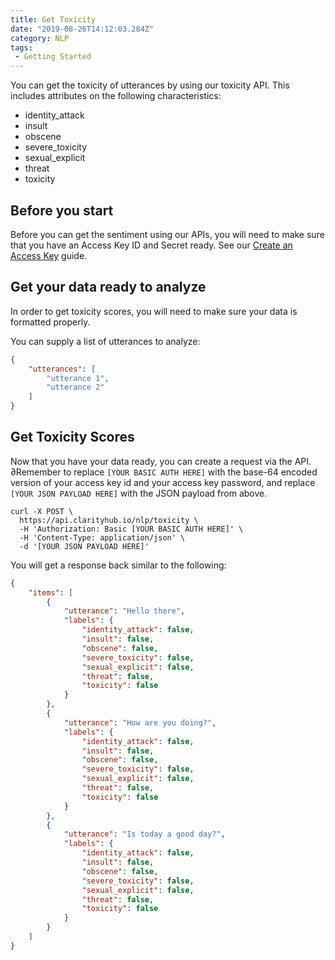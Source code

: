 ```yaml
---
title: Get Toxicity
date: "2019-08-26T14:12:03.284Z"
category: NLP
tags:
 - Getting Started
---
```


You can get the toxicity of utterances by using our toxicity API. This includes attributes on the following characteristics:

- identity_attack
- insult
- obscene
- severe_toxicity
- sexual_explicit
- threat
- toxicity

## Before you start

Before you can get the sentiment using our APIs, you will need to make sure that you have an Access Key ID and Secret ready. See our [Create an Access Key](/guides/access-keys/create-access-key) guide.

## Get your data ready to analyze

In order to get toxicity scores, you will need to make sure your data is formatted properly.

You can supply a list of utterances to analyze:

```json
{
    "utterances": [
        "utterance 1",
        "utterance 2"
    ]
}
```

## Get Toxicity Scores

Now that you have your data ready, you can create a request via the API. ∂Remember to replace `[YOUR BASIC AUTH HERE]` with the base-64 encoded version of your access key id and your access key password, and replace `[YOUR JSON PAYLOAD HERE]` with the JSON payload from above.

```curl
curl -X POST \
  https://api.clarityhub.io/nlp/toxicity \
  -H 'Authorization: Basic [YOUR BASIC AUTH HERE]' \
  -H 'Content-Type: application/json' \
  -d '[YOUR JSON PAYLOAD HERE]'
```

You will get a response back similar to the following:

```json
{
    "items": [
        {
            "utterance": "Hello there",
            "labels": {
                "identity_attack": false,
                "insult": false,
                "obscene": false,
                "severe_toxicity": false,
                "sexual_explicit": false,
                "threat": false,
                "toxicity": false
            }
        },
        {
            "utterance": "How are you doing?",
            "labels": {
                "identity_attack": false,
                "insult": false,
                "obscene": false,
                "severe_toxicity": false,
                "sexual_explicit": false,
                "threat": false,
                "toxicity": false
            }
        },
        {
            "utterance": "Is today a good day?",
            "labels": {
                "identity_attack": false,
                "insult": false,
                "obscene": false,
                "severe_toxicity": false,
                "sexual_explicit": false,
                "threat": false,
                "toxicity": false
            }
        }
    ]
}
```
